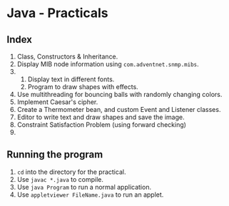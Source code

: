 # Java - Practicals

## Index

1. Class, Constructors & Inheritance.
2. Display MIB node information using `com.adventnet.snmp.mibs`.
3. 
    1. Display text in different fonts.
    1. Program to draw shapes with effects.
4. Use multithreading for bouncing balls with randomly changing colors.
5. Implement Caesar's cipher.
6. Create a Thermometer bean, and custom Event and Listener classes.
7. Editor to write text and draw shapes and save the image.
8. Constraint Satisfaction Problem (using forward checking)
9. 

## Running the program

1. `cd` into the directory for the practical.
1. Use `javac *.java` to compile.
1. Use `java Program` to run a normal application.
1. Use `appletviewer FileName.java` to run an applet.

